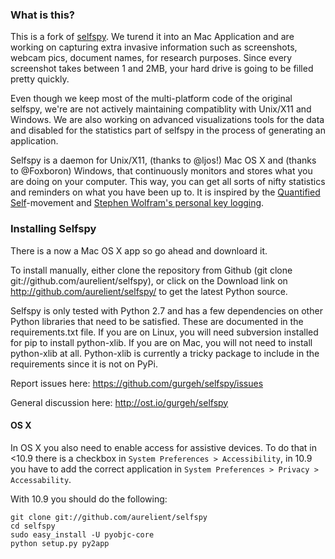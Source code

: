 ### What is this?
This is a fork of [selfspy](https://github.com/gurgeh/selfspy). We turend it into an Mac Application and are working on  capturing extra invasive information such as screenshots, webcam pics, document names, for research purposes. Since every screenshot takes between 1 and 2MB, your hard drive is going to be filled pretty quickly.

Even though we keep most of the multi-platform code of the original selfspy, we're are not actively maintaining compatiblity with Unix/X11 and Windows. We are also working on advanced visualizations tools for the data and disabled for the statistics part of selfspy in the process of generating an application.

Selfspy is a daemon for Unix/X11, (thanks to @ljos!) Mac OS X and (thanks to @Foxboron) Windows, that continuously monitors and stores what you are doing on your computer. This way, you can get all sorts of nifty statistics and reminders on what you have been up to. It is inspired by the [Quantified Self](http://en.wikipedia.org/wiki/Quantified_Self)-movement and [Stephen Wolfram's personal key logging](http://blog.stephenwolfram.com/2012/03/the-personal-analytics-of-my-life/).



### Installing Selfspy

There is a now a Mac OS X app so go ahead and downloard it.


To install manually, either clone the repository from Github (git clone git://github.com/aurelient/selfspy), or click on the Download link on http://github.com/aurelient/selfspy/ to get the latest Python source.

Selfspy is only tested with Python 2.7 and has a few dependencies on other Python libraries that need to be satisfied. These are documented in the requirements.txt file. If you are on Linux, you will need subversion installed for pip to install python-xlib. If you are on Mac, you will not need to install python-xlib at all. Python-xlib is currently a tricky package to include in the requirements since it is not on PyPi.

Report issues here:
https://github.com/gurgeh/selfspy/issues

General discussion here:
http://ost.io/gurgeh/selfspy

#### OS X
In OS X you also need to enable access for assistive devices.
To do that in &lt;10.9 there is a checkbox in `System Preferences > Accessibility`,
in 10.9 you have to add the correct application in
`System Preferences > Privacy > Accessability`.

With 10.9 you should do the following: 

```
git clone git://github.com/aurelient/selfspy
cd selfspy
sudo easy_install -U pyobjc-core
python setup.py py2app
```

